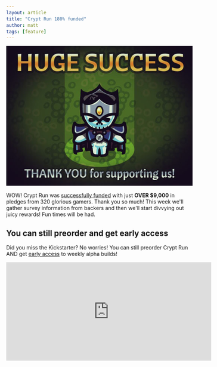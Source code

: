 ```yaml
---
layout: article
title: "Crypt Run 180% funded"
author: matt
tags: [feature]
---
```

<div class="full-frame">
	<a href="http://www.cryptrun.com/">
		<img alt="" src="/media/images/posts/cryptRun/success.jpg">
	</a>
</div>

WOW! Crypt Run was [successfully funded](http://www.kickstarter.com/projects/richtaur/crypt-run-death-is-just-the-beginning/posts/566496) with just **OVER $9,000** in pledges from 320 glorious gamers. Thank you so much! This week we'll gather survey information from backers and then we'll start divvying out juicy rewards! Fun times will be had.

## You can still preorder and get early access

Did you miss the Kickstarter? No worries! You can still preorder Crypt Run AND get [early access](http://www.cryptrun.com/) to weekly alpha builds!

<iframe
	class="humble-widget" width="550" height="264"
	scrolling="no" frameBorder="0"
	src="http://www.humblebundle.com/store/product/cryptrun/Cdy6Dgsy3Fts">
</iframe>
